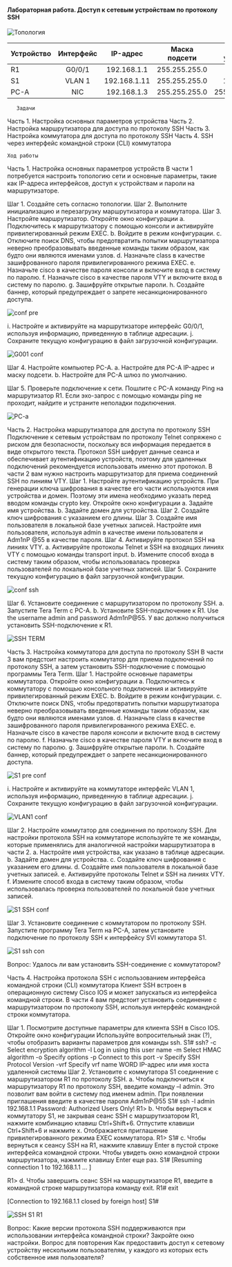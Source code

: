 #### Лабораторная работа. Доступ к сетевым устройствам по протоколу SSH

![Топология](https://github.com/DowningSun/OTUS/assets/156109695/10ca6008-9fd0-4d92-b4ad-c38b7b2a281a)


|Устройство  | Интерфейс  | IP-адрес | Маска подсети | Шлюз по-умолчанию
|:------------ |:---------------:| :-----: | :----------: | --------: |
|R1    | G0/0/1 | 192.168.1.1 | 255.255.255.0 | - |
|S1      | VLAN 1        |   192.168.1.11 | 255.255.255.0 | 192.168.1.1 |
|PC-A | NIC | 192.168.1.3 | 255.255.255.0 | 255.255.255.0 | 192.168.1.1 |

       Задачи
Часть 1. Настройка основных параметров устройства
Часть 2. Настройка маршрутизатора для доступа по протоколу SSH
Часть 3. Настройка коммутатора для доступа по протоколу SSH
Часть 4. SSH через интерфейс командной строки (CLI) коммутатора

    Ход работы

Часть 1. Настройка основных параметров устройств
В части 1 потребуется настроить топологию сети и основные параметры, такие как IP-адреса интерфейсов, доступ к устройствам и пароли на маршрутизаторе.

Шаг 1. Создайте сеть согласно топологии.
Шаг 2. Выполните инициализацию и перезагрузку маршрутизатора и коммутатора.
Шаг 3. Настройте маршрутизатор.
Откройте окно конфигурации
a. Подключитесь к маршрутизатору с помощью консоли и активируйте привилегированный режим EXEC.
b. Войдите в режим конфигурации.
c. Отключите поиск DNS, чтобы предотвратить попытки маршрутизатора неверно преобразовывать введенные команды таким образом, как будто они являются именами узлов.
d. Назначьте class в качестве зашифрованного пароля привилегированного режима EXEC.
e. Назначьте cisco в качестве пароля консоли и включите вход в систему по паролю.
f. Назначьте cisco в качестве пароля VTY и включите вход в систему по паролю.
g. Зашифруйте открытые пароли.
h. Создайте баннер, который предупреждает о запрете несанкционированного доступа.

![conf pre](https://github.com/DowningSun/OTUS/assets/156109695/860f8b54-b4dd-4d89-8ac6-40159904a7b1)

i. Настройте и активируйте на маршрутизаторе интерфейс G0/0/1, используя информацию, приведенную в таблице адресации.
j. Сохраните текущую конфигурацию в файл загрузочной конфигурации.

![G001 conf](https://github.com/DowningSun/OTUS/assets/156109695/a7c0db45-3367-4099-a5e9-36efcf4482bb)


 Шаг 4. Настройте компьютер PC-A.
a. Настройте для PC-A IP-адрес и маску подсети.
b. Настройте для PC-A шлюз по умолчанию.

Шаг 5. Проверьте подключение к сети.
Пошлите с PC-A команду Ping на маршрутизатор R1. Если эхо-запрос с помощью команды ping не проходит, найдите и устраните неполадки подключения.

![PC-a](https://github.com/DowningSun/OTUS/assets/156109695/fc0602cd-dcb9-414f-889f-e166aab57596)

Часть 2. Настройка маршрутизатора для доступа по протоколу SSH
Подключение к сетевым устройствам по протоколу Telnet сопряжено с риском для безопасности, поскольку вся информация передается в виде открытого текста. Протокол SSH шифрует данные сеанса и обеспечивает аутентификацию устройств, поэтому для удаленных подключений рекомендуется использовать именно этот протокол. В части 2 вам нужно настроить маршрутизатор для приема соединений SSH по линиям VTY.
Шаг 1. Настройте аутентификацию устройств.
При генерации ключа шифрования в качестве его части используются имя устройства и домен. Поэтому эти имена необходимо указать перед вводом команды crypto key.
Откройте окно конфигурации
a. Задайте имя устройства.
b. Задайте домен для устройства.
Шаг 2. Создайте ключ шифрования с указанием его длины.
Шаг 3. Создайте имя пользователя в локальной базе учетных записей.
Настройте имя пользователя, используя admin в качестве имени пользователя и Adm1nP @55 в качестве пароля.
Шаг 4. Активируйте протокол SSH на линиях VTY.
a. Активируйте протоколы Telnet и SSH на входящих линиях VTY с помощью команды transport input.
b. Измените способ входа в систему таким образом, чтобы использовалась проверка пользователей по локальной базе учетных записей.
Шаг 5. Сохраните текущую конфигурацию в файл загрузочной конфигурации.

![conf ssh](https://github.com/DowningSun/OTUS/assets/156109695/58cbf6ae-a022-464a-96f9-4779eebaa67b)

Шаг 6. Установите соединение с маршрутизатором по протоколу SSH.
a. Запустите Tera Term с PC-A.
b. Установите SSH-подключение к R1. Use the username admin and password Adm1nP@55. У вас должно получиться установить SSH-подключение к R1. 

![SSH TERM](https://github.com/DowningSun/OTUS/assets/156109695/71b6dfec-18ee-4885-a9d4-92348903992b)

Часть 3. Настройка коммутатора для доступа по протоколу SSH
В части 3 вам предстоит настроить коммутатор для приема подключений по протоколу SSH, а затем установить SSH-подключение с помощью программы Tera Term.
Шаг 1. Настройте основные параметры коммутатора.
Откройте окно конфигурации
a. Подключитесь к коммутатору с помощью консольного подключения и активируйте привилегированный режим EXEC.
b. Войдите в режим конфигурации.
c. Отключите поиск DNS, чтобы предотвратить попытки маршрутизатора неверно преобразовывать введенные команды таким образом, как будто они являются именами узлов.
d. Назначьте class в качестве зашифрованного пароля привилегированного режима EXEC.
e. Назначьте cisco в качестве пароля консоли и включите вход в систему по паролю.
f. Назначьте cisco в качестве пароля VTY и включите вход в систему по паролю.
g. Зашифруйте открытые пароли.
h. Создайте баннер, который предупреждает о запрете несанкционированного доступа.

![S1 pre conf](https://github.com/DowningSun/OTUS/assets/156109695/9f4374a7-ec77-43e8-88f8-c378f2dc19d0)

i. Настройте и активируйте на коммутаторе интерфейс VLAN 1, используя информацию, приведенную в таблице адресации.
j. Сохраните текущую конфигурацию в файл загрузочной конфигурации.

![VLAN1 conf](https://github.com/DowningSun/OTUS/assets/156109695/d00782d3-934c-432b-b176-c983fb949a99)

Шаг 2. Настройте коммутатор для соединения по протоколу SSH.
Для настройки протокола SSH на коммутаторе используйте те же команды, которые применялись для аналогичной настройки маршрутизатора в части 2.
a. Настройте имя устройства, как указано в таблице адресации.
b. Задайте домен для устройства.
c. Создайте ключ шифрования с указанием его длины.
d. Создайте имя пользователя в локальной базе учетных записей.
e. Активируйте протоколы Telnet и SSH на линиях VTY.
f. Измените способ входа в систему таким образом, чтобы использовалась проверка пользователей по локальной базе учетных записей.

![S1 SSH conf](https://github.com/DowningSun/OTUS/assets/156109695/fc138219-310f-4bc5-a973-f3552095c57d)

Шаг 3. Установите соединение с коммутатором по протоколу SSH.
Запустите программу Tera Term на PC-A, затем установите подключение по протоколу SSH к интерфейсу SVI коммутатора S1.

![S1 ssh con](https://github.com/DowningSun/OTUS/assets/156109695/723f5046-92ca-444a-af5d-ae64e04cc61a)

Вопрос:
Удалось ли вам установить SSH-соединение с коммутатором?

Часть 4. Настройка протокола SSH с использованием интерфейса командной строки (CLI) коммутатора
Клиент SSH встроен в операционную систему Cisco IOS и может запускаться из интерфейса командной строки. В части 4 вам предстоит установить соединение с маршрутизатором по протоколу SSH, используя интерфейс командной строки коммутатора.

Шаг 1. Посмотрите доступные параметры для клиента SSH в Cisco IOS.
Откройте окно конфигурации
Используйте вопросительный знак (?), чтобы отобразить варианты параметров для команды ssh.
S1# ssh? 
  -c Select encryption algorithm
  -l Log in using this user name
  -m Select HMAC algorithm
  -o Specify options
  -p Connect to this port
  -v Specify SSH Protocol Version
  -vrf Specify vrf name
  WORD IP-адрес или имя хоста удаленной системы
Шаг 2. Установите с коммутатора S1 соединение с маршрутизатором R1 по протоколу SSH.
a. Чтобы подключиться к маршрутизатору R1 по протоколу SSH, введите команду –l admin. Это позволит вам войти в систему под именем admin. При появлении приглашения введите в качестве пароля Adm1nP@55
S1# ssh -l admin 192.168.1.1
Password: 
Authorized Users Only!
R1>
b. Чтобы вернуться к коммутатору S1, не закрывая сеанс SSH с маршрутизатором R1, нажмите комбинацию клавиш Ctrl+Shift+6. Отпустите клавиши Ctrl+Shift+6 и нажмите x. Отображается приглашение привилегированного режима EXEC коммутатора.
R1>
S1#
c. Чтобы вернуться к сеансу SSH на R1, нажмите клавишу Enter в пустой строке интерфейса командной строки. Чтобы увидеть окно командной строки маршрутизатора, нажмите клавишу Enter еще раз.
S1#
[Resuming connection 1 to 192.168.1.1 ... ]

R1>
d. Чтобы завершить сеанс SSH на маршрутизаторе R1, введите в командной строке маршрутизатора команду exit.
R1# exit

[Connection to 192.168.1.1 closed by foreign host]
S1#

![SSH S1 R1](https://github.com/DowningSun/OTUS/assets/156109695/074f374c-4337-4965-88e9-ef910845d004)

Вопрос:
Какие версии протокола SSH поддерживаются при использовании интерфейса командной строки?
Закройте окно настройки.
       Вопрос для повторения
Как предоставить доступ к сетевому устройству нескольким пользователям, у каждого из которых есть собственное имя пользователя?
